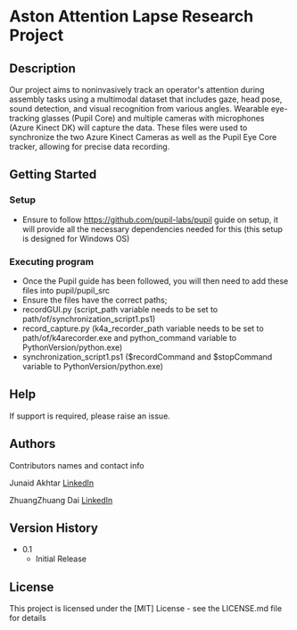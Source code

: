 # Aston Attention Lapse Research Project

## Description

Our project aims to noninvasively track an operator's attention during assembly tasks using a multimodal dataset that includes gaze, head pose, sound detection, and visual recognition from various angles. Wearable eye-tracking glasses (Pupil Core) and multiple cameras with microphones (Azure Kinect DK) will capture the data.
These files were used to synchronize the two Azure Kinect Cameras as well as the Pupil Eye Core tracker, allowing for precise data recording.

## Getting Started

### Setup

* Ensure to follow https://github.com/pupil-labs/pupil guide on setup, it will provide all the necessary dependencies needed for this (this setup is designed for Windows OS)

### Executing program

* Once the Pupil guide has been followed, you will then need to add these files into pupil/pupil_src
* Ensure the files have the correct paths;
* recordGUI.py (script_path variable needs to be set to path/of/synchronization_script1.ps1)
* record_capture.py (k4a_recorder_path variable needs to be set to path/of/k4arecorder.exe and python_command variable to PythonVersion/python.exe)
* synchronization_script1.ps1 ($recordCommand and $stopCommand variable to PythonVersion/python.exe)

## Help

If support is required, please raise an issue.

## Authors

Contributors names and contact info

Junaid Akhtar [LinkedIn](https://www.linkedin.com/in/junaid-akhtar-152baa1b7/)

ZhuangZhuang Dai [LinkedIn](https://www.linkedin.com/in/zhuangzhuang-dai-140566144/)

## Version History

* 0.1
    * Initial Release

## License

This project is licensed under the [MIT] License - see the LICENSE.md file for details
